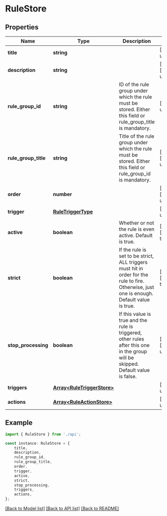 # RuleStore


## Properties

Name | Type | Description | Notes
------------ | ------------- | ------------- | -------------
**title** | **string** |  | [default to undefined]
**description** | **string** |  | [optional] [default to undefined]
**rule_group_id** | **string** | ID of the rule group under which the rule must be stored. Either this field or rule_group_title is mandatory. | [default to undefined]
**rule_group_title** | **string** | Title of the rule group under which the rule must be stored. Either this field or rule_group_id is mandatory. | [optional] [default to undefined]
**order** | **number** |  | [optional] [default to undefined]
**trigger** | [**RuleTriggerType**](RuleTriggerType.md) |  | [default to undefined]
**active** | **boolean** | Whether or not the rule is even active. Default is true. | [optional] [default to true]
**strict** | **boolean** | If the rule is set to be strict, ALL triggers must hit in order for the rule to fire. Otherwise, just one is enough. Default value is true. | [optional] [default to true]
**stop_processing** | **boolean** | If this value is true and the rule is triggered, other rules  after this one in the group will be skipped. Default value is false. | [optional] [default to undefined]
**triggers** | [**Array&lt;RuleTriggerStore&gt;**](RuleTriggerStore.md) |  | [default to undefined]
**actions** | [**Array&lt;RuleActionStore&gt;**](RuleActionStore.md) |  | [default to undefined]

## Example

```typescript
import { RuleStore } from './api';

const instance: RuleStore = {
    title,
    description,
    rule_group_id,
    rule_group_title,
    order,
    trigger,
    active,
    strict,
    stop_processing,
    triggers,
    actions,
};
```

[[Back to Model list]](../README.md#documentation-for-models) [[Back to API list]](../README.md#documentation-for-api-endpoints) [[Back to README]](../README.md)
